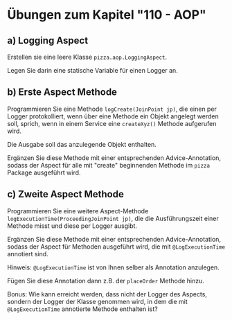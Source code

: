 # Übungen zum Kapitel "110 - AOP"

## a) Logging Aspect

Erstellen sie eine leere Klasse `pizza.aop.LoggingAspect`.

Legen Sie darin eine statische Variable für einen Logger an.

## b) Erste Aspect Methode

Programmieren Sie eine Methode `logCreate(JoinPoint jp)`, die einen per Logger protokolliert,
wenn über eine Methode ein Objekt angelegt werden soll, sprich, wenn in
einem Service eine `createXyz()` Methode aufgerufen wird.

Die Ausgabe soll das anzulegende Objekt enthalten.

Ergänzen Sie diese Methode mit einer entsprechenden Advice-Annotation, sodass der Aspect für
alle mit "create" beginnenden Methode im `pizza` Package ausgeführt wird.

## c) Zweite Aspect Methode

Programmieren Sie eine weitere Aspect-Methode `logExecutionTime(ProceedingJoinPoint jp)`,
die die Ausführungszeit einer Methode misst und diese per Logger ausgibt.

Ergänzen Sie diese Methode mit einer entsprechenden Advice-Annotation, sodass der
Aspect für Methoden ausgeführt wird, die mit `@LogExecutionTime` annotiert sind.

Hinweis: `@LogExecutionTime` ist von Ihnen selber als Annotation anzulegen.

Fügen Sie diese Annotation dann z.B. der `placeOrder` Methode hinzu.

Bonus: Wie kann erreicht werden, dass nicht der Logger des Aspects, sondern der Logger
der Klasse genommen wird, in dem die mit `@LogExecutionTime` annotierte Methode enthalten ist?


